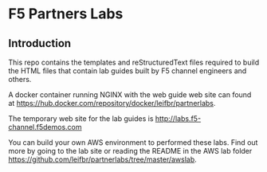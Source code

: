 F5 Partners Labs
=====================

Introduction
------------

This repo contains the templates and reStructuredText files required to build the HTML files that contain lab guides built by F5 channel engineers and others. 

A docker container running NGINX with the web guide web site can found at https://hub.docker.com/repository/docker/leifbr/partnerlabs.

The temporary web site for the lab guides is http://labs.f5-channel.f5demos.com

You can build your own AWS environment to performed these labs. Find out more by going to the lab site or reading the README in the AWS lab folder https://github.com/leifbr/partnerlabs/tree/master/awslab.
